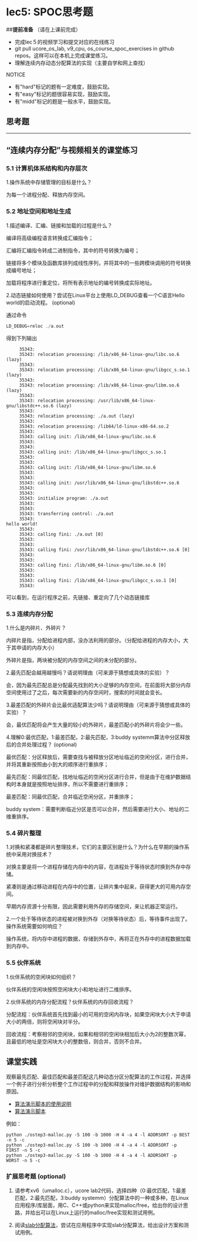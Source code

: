 # lec5: SPOC思考题

##**提前准备**
（请在上课前完成）

- 完成lec５的视频学习和提交对应的在线练习
- git pull ucore_os_lab, v9_cpu, os_course_spoc_exercises in github repos。这样可以在本机上完成课堂练习。
- 理解连续内存动态分配算法的实现（主要自学和网上查找）

NOTICE
- 有"hard"标记的题有一定难度，鼓励实现。
- 有"easy"标记的题很容易实现，鼓励实现。
- 有"midd"标记的题是一般水平，鼓励实现。


## 思考题
---

## “连续内存分配”与视频相关的课堂练习

### 5.1 计算机体系结构和内存层次

1.操作系统中存储管理的目标是什么？

为每一个进程分配、释放内存空间。


### 5.2 地址空间和地址生成
1.描述编译、汇编、链接和加载的过程是什么？

编译将高级编程语言转换成汇编指令；

汇编将汇编指令转成二进制指令，其中的符号转换为编号；

链接将多个模块及函数库排列成线性序列，并将其中的一些跨模块调用的符号转换成编号地址；

加载将程序进行重定位，将所有表示地址的编号转换成实际地址。



2.动态链接如何使用？尝试在Linux平台上使用LD_DEBUG查看一个C语言Hello world的启动流程。  (optional)

通过命令

```asm
LD_DEBUG=reloc ./a.out
```

得到下列输出

```assembly
     35343:
     35343:	relocation processing: /lib/x86_64-linux-gnu/libc.so.6 (lazy)
     35343:
     35343:	relocation processing: /lib/x86_64-linux-gnu/libgcc_s.so.1 (lazy)
     35343:
     35343:	relocation processing: /lib/x86_64-linux-gnu/libm.so.6 (lazy)
     35343:
     35343:	relocation processing: /usr/lib/x86_64-linux-gnu/libstdc++.so.6 (lazy)
     35343:
     35343:	relocation processing: ./a.out (lazy)
     35343:
     35343:	relocation processing: /lib64/ld-linux-x86-64.so.2
     35343:
     35343:	calling init: /lib/x86_64-linux-gnu/libc.so.6
     35343:
     35343:
     35343:	calling init: /lib/x86_64-linux-gnu/libgcc_s.so.1
     35343:
     35343:
     35343:	calling init: /lib/x86_64-linux-gnu/libm.so.6
     35343:
     35343:
     35343:	calling init: /usr/lib/x86_64-linux-gnu/libstdc++.so.6
     35343:
     35343:
     35343:	initialize program: ./a.out
     35343:
     35343:
     35343:	transferring control: ./a.out
     35343:
hello world!
     35343:
     35343:	calling fini: ./a.out [0]
     35343:
     35343:
     35343:	calling fini: /usr/lib/x86_64-linux-gnu/libstdc++.so.6 [0]
     35343:
     35343:
     35343:	calling fini: /lib/x86_64-linux-gnu/libm.so.6 [0]
     35343:
     35343:
     35343:	calling fini: /lib/x86_64-linux-gnu/libgcc_s.so.1 [0]
     35343:
```

可以看到，在运行程序之前，先链接、重定向了几个动态链接库



### 5.3 连续内存分配
1.什么是内碎片、外碎片？

内碎片是指，分配给进程内部，没办法利用的部分。（分配给进程的内存大小，大于其申请的内存大小）

外碎片是指，两块被分配的内存空间之间的未分配的部分。



2.最先匹配会越用越慢吗？请说明理由（可来源于猜想或具体的实验）？

会，因为最先匹配总是分配最先找到的大小足够的内存空间，在前面将大部分内存空间使用过了之后，每次需要新的内存空间时，搜索的时间就会变长。



3.最差匹配的外碎片会比最优适配算法少吗？请说明理由（可来源于猜想或具体的实验）？

会，最优匹配将会产生大量的较小的外碎片，最差匹配小的外碎片将会少一些。



4.理解0:最优匹配，1:最差匹配，2:最先匹配，3:buddy systemm算法中分区释放后的合并处理过程？ (optional)

最优匹配：分区释放后，需要查找与被释放分区地址临近的空闲分区，进行合并，并将其重新按照由小到大的顺序进行重排序；

最先匹配：同最优匹配，找地址临近的空闲分区进行合并，但是由于在维护数据结构时本身就是按照地址排序，所以不需要进行重排序；

最差匹配：同最优匹配，合并临近空闲分区，并重排序；

buddy system：需要判断临近分区是否可以合并，然后需要进行大小、地址的二维重排序。




### 5.4 碎片整理
1.对换和紧凑都是碎片整理技术，它们的主要区别是什么？为什么在早期的操作系统中采用对换技术？  

对换主要是将一个进程存储在内存中的内容，在进程处于等待状态时换到外存中存储。

紧凑则是通过移动进程在内存中的位置，让碎片集中起来，获得更大的可用内存空间。

早期内存资源十分有限，因此需要利用外存的存储空间，来让机器正常运行。



2.一个处于等待状态的进程被对换到外存（对换等待状态）后，等待事件出现了。操作系统需要如何响应？

操作系统，将内存中进程的数据，存储到外存中，再将正在外存中的进程数据加载到内存中。



### 5.5 伙伴系统

1.伙伴系统的空闲块如何组织？

伙伴系统的空闲块按照空闲块大小和地址进行二维排序。



2.伙伴系统的内存分配流程？伙伴系统的内存回收流程？

分配流程：伙伴系统首先找到最小的可用的空闲内存块，如果空闲块大小大于申请大小的两倍，则将空闲块对半分。

回收流程：考察相邻的空闲块，如果和相邻的空闲块相加后大小为2的整数次幂，且最低的地址是空闲块大小的整数倍，则合并，否则不合并。



## 课堂实践

观察最先匹配、最佳匹配和最差匹配这几种动态分区分配算法的工作过程，并选择一个例子进行分析分析整个工作过程中的分配和释放操作对维护数据结构的影响和原因。

  * [算法演示脚本的使用说明](https://github.com/chyyuu/os_tutorial_lab/blob/master/ostep/ostep3-malloc.md)
  * [算法演示脚本](https://github.com/chyyuu/os_tutorial_lab/blob/master/ostep/ostep3-malloc.py)

例如：
```
python ./ostep3-malloc.py -S 100 -b 1000 -H 4 -a 4 -l ADDRSORT -p BEST -n 5 -c
python ./ostep3-malloc.py -S 100 -b 1000 -H 4 -a 4 -l ADDRSORT -p FIRST -n 5 -c
python ./ostep3-malloc.py -S 100 -b 1000 -H 4 -a 4 -l ADDRSORT -p WORST -n 5 -c
```

### 扩展思考题 (optional)

1. 请参考xv6（umalloc.c），ucore lab2代码，选择四种（0:最优匹配，1:最差匹配，2:最先匹配，3:buddy systemm）分配算法中的一种或多种，在Linux应用程序/库层面，用C、C++或python来实现malloc/free，给出你的设计思路，并给出可以在Linux上运行的malloc/free实现和测试用例。


2. 阅读[slab分配算法](http://en.wikipedia.org/wiki/Slab_allocation)，尝试在应用程序中实现slab分配算法，给出设计方案和测试用例。
